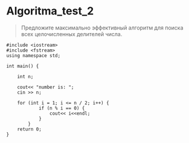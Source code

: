 # Algoritma_test_2
>Предложите максимально эффективный алгоритм для поиска всех целочисленных делителей числа.

```
#include <iostream>
#include <fstream>
using namespace std;

int main() {
	
	int n; 
	
	cout<< "number is: ";
	cin >> n;
	
	for (int i = 1; i <= n / 2; i++) {
			if (n % i == 0) {
				cout<< i<<endl;
			}
		}
	return 0;
}
